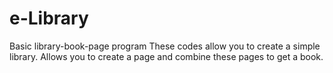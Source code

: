 # e-Library
Basic library-book-page program
These codes allow you to create a simple library. Allows you to create a page and combine these pages to get a book.
